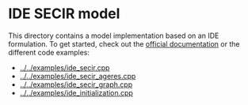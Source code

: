 # IDE SECIR model

This directory contains a model implementation based on an IDE formulation. 
To get started, check out the [official documentation](https://memilio.readthedocs.io/en/latest/cpp/models/isecir.html) 
or the different code examples:

 - [../../examples/ide_secir.cpp](../../examples/ide_secir.cpp)
 - [../../examples/ide_secir_ageres.cpp](../../examples/ide_secir_ageres.cpp)
 - [../../examples/ide_secir_graph.cpp](../../examples/ide_secir_graph.cpp)
 - [../../examples/ide_initialization.cpp](../../examples/ide_initialization.cpp)
 
